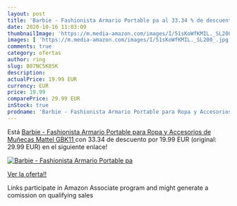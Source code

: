 ```yaml
---
layout: post
title: 'Barbie - Fashionista Armario Portable pa al 33.34 % de descuento'
date: 2020-10-16 11:03:09
thumbnailImage: 'https://m.media-amazon.com/images/I/51sKoWfKMIL._SL200_.jpg'
images: [ 'https://m.media-amazon.com/images/I/51sKoWfKMIL._SL200_.jpg' ]
comments: true
category: ofertas
author: ring
slug: B07NC5K8SK
description:
actualPrice: 19.99 EUR
currency: EUR
price: 19.99
comparePrice: 29.99 EUR
inStock: true
prodname: 'Barbie - Fashionista Armario Portable para Ropa y Accesorios de Muñecas  Mattel GBK11 '
---
```


Está [Barbie - Fashionista Armario Portable para Ropa y Accesorios de Muñecas  Mattel GBK11 ](https://www.amazon.es/dp/B07NC5K8SK/?tag=tolees-21) con 33.34 de descuento por 19.99 EUR (original: 29.99 EUR) en el siguiente enlace!

[![Barbie - Fashionista Armario Portable pa](https://m.media-amazon.com/images/I/51sKoWfKMIL._SL200_.jpg)](https://www.amazon.es/dp/B07NC5K8SK/?tag=tolees-21)

[Ver la oferta!!](https://www.amazon.es/dp/B07NC5K8SK/?tag=tolees-21)

Links participate in Amazon Associate program and might generate a comission on qualifying sales


